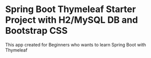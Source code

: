 # Spring Boot Thymeleaf Starter Project with H2/MySQL DB and Bootstrap CSS

This app created for Beginners who wants to learn Spring Boot with Thymeleaf
